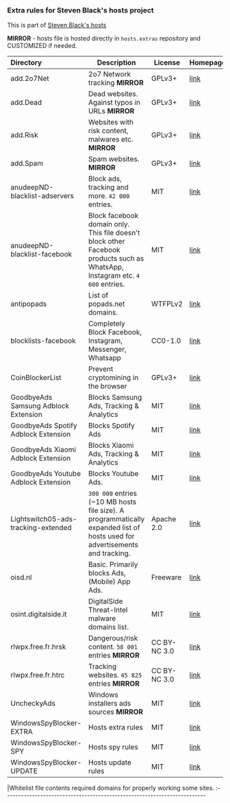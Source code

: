 ### Extra rules for Steven Black's hosts project

This is part of [Steven Black's hosts](https://github.com/StevenBlack/hosts)

**MIRROR** - hosts file is hosted directly in `hosts.extras` repository and CUSTOMIZED if needed. 

| Directory   	 	 | Description                              	 							   	 | License     | Homepage 
:--------------------|-------------------------------------------------------------------------------|-------------|---------
| add.2o7Net  		 | 2o7 Network tracking **MIRROR** | GPLv3+ | [link](http://hostsfile.org/hosts.html)
| add.Dead    		 | Dead websites. Against typos in URLs **MIRROR** | GPLv3+ | [link](http://hostsfile.org/hosts.html)
| add.Risk   	 	 | Websites with risk content, malwares etc. **MIRROR** | GPLv3+ | [link](http://hostsfile.org/hosts.html)
| add.Spam   	 	 | Spam websites. **MIRROR** | GPLv3+ | [link](http://hostsfile.org/hosts.html) 
| anudeepND-blacklist-adservers| Block ads, tracking and more. `42 000` entries.| MIT| [link](https://github.com/anudeepND/blacklist) 
| anudeepND-blacklist-facebook| Block facebook domain only. This file doesn't block other Facebook products such as WhatsApp, Instagram etc. `4 000` entries.| MIT| [link](https://github.com/anudeepND/blacklist) 
| antipopads         | List of popads.net domains. | WTFPLv2 | [link](https://github.com/Yhonay/antipopads)
| blocklists-facebook | Completely Block Facebook, Instagram, Messenger, Whatsapp | CC0-1.0 | [link](https://github.com/jmdugan/blocklists)
| CoinBlockerList    | Prevent cryptomining in the browser | GPLv3+ | [link](https://gitlab.com/ZeroDot1/CoinBlockerLists)
| GoodbyeAds Samsung Adblock Extension |Blocks Samsung Ads, Tracking & Analytics | MIT | [link](https://github.com/jerryn70/GoodbyeAds)
| GoodbyeAds Spotify Adblock Extension |Blocks Spotify Ads | MIT | [link](https://github.com/jerryn70/GoodbyeAds)
| GoodbyeAds Xiaomi Adblock Extension |Blocks Xiaomi Ads, Tracking & Analytics | MIT | [link](https://github.com/jerryn70/GoodbyeAds)
| GoodbyeAds Youtube Adblock Extension |Blocks Youtube Ads. | MIT | [link](https://github.com/jerryn70/GoodbyeAds)
| Lightswitch05-ads-tracking-extended | `300 000` entries (~10 MB hosts file size). A programmatically expanded list of hosts used for advertisements and tracking. | Apache 2.0 | [link](https://github.com/lightswitch05/hosts) 
| oisd.nl | Basic. Primarily blocks Ads, (Mobile) App Ads. | Freeware|[link](https://oisd.nl/)
| osint.digitalside.it | DigitalSide Threat-Intel malware domains list. | MIT|[link](https://github.com/davidonzo/Threat-Intel)
| rlwpx.free.fr.hrsk | Dangerous/risk content. `58 001` entries **MIRROR** | CC BY-NC 3.0| [link](http://rlwpx.free.fr/WPFF/hosts.htm)
| rlwpx.free.fr.htrc | Tracking websites. `45 825` entries **MIRROR** | CC BY-NC 3.0| [link](http://rlwpx.free.fr/WPFF/hosts.htm)
| UncheckyAds 	 	 | Windows installers ads sources  **MIRROR** | MIT | [link](https://unchecky.com/)
| WindowsSpyBlocker-EXTRA | Hosts extra rules | MIT | [link](https://github.com/crazy-max/WindowsSpyBlocker)
| WindowsSpyBlocker-SPY | Hosts spy rules | MIT | [link](https://github.com/crazy-max/WindowsSpyBlocker)
| WindowsSpyBlocker-UPDATE | Hosts update rules | MIT | [link](https://github.com/crazy-max/WindowsSpyBlocker)

|Whitelist file contents required domains for properly working some sites.
:-------------------------------------------------------------------------
